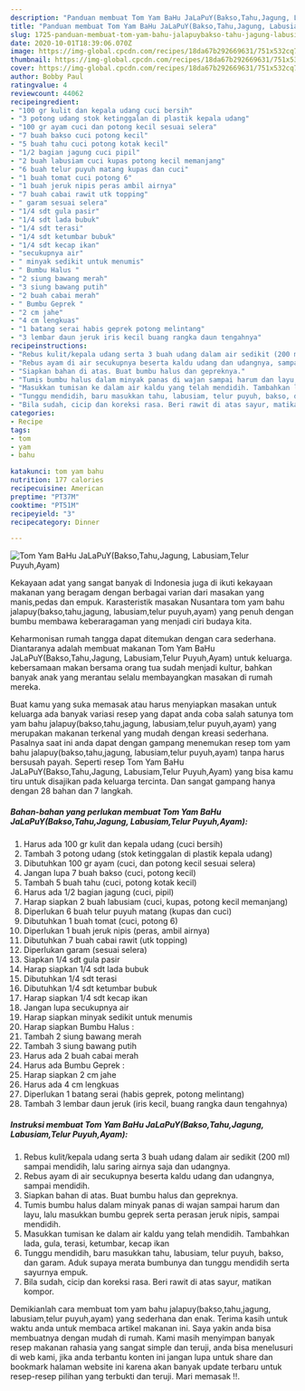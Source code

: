 ```yaml
---
description: "Panduan membuat Tom Yam BaHu JaLaPuY(Bakso,Tahu,Jagung, Labusiam,Telur Puyuh,Ayam) Cepat"
title: "Panduan membuat Tom Yam BaHu JaLaPuY(Bakso,Tahu,Jagung, Labusiam,Telur Puyuh,Ayam) Cepat"
slug: 1725-panduan-membuat-tom-yam-bahu-jalapuybakso-tahu-jagung-labusiam-telur-puyuh-ayam-cepat
date: 2020-10-01T18:39:06.070Z
image: https://img-global.cpcdn.com/recipes/18da67b292669631/751x532cq70/tom-yam-bahu-jalapuybaksotahujagung-labusiamtelur-puyuhayam-foto-resep-utama.jpg
thumbnail: https://img-global.cpcdn.com/recipes/18da67b292669631/751x532cq70/tom-yam-bahu-jalapuybaksotahujagung-labusiamtelur-puyuhayam-foto-resep-utama.jpg
cover: https://img-global.cpcdn.com/recipes/18da67b292669631/751x532cq70/tom-yam-bahu-jalapuybaksotahujagung-labusiamtelur-puyuhayam-foto-resep-utama.jpg
author: Bobby Paul
ratingvalue: 4
reviewcount: 44062
recipeingredient:
- "100 gr kulit dan kepala udang cuci bersih"
- "3 potong udang stok ketinggalan di plastik kepala udang"
- "100 gr ayam cuci dan potong kecil sesuai selera"
- "7 buah bakso cuci potong kecil"
- "5 buah tahu cuci potong kotak kecil"
- "1/2 bagian jagung cuci pipil"
- "2 buah labusiam cuci kupas potong kecil memanjang"
- "6 buah telur puyuh matang kupas dan cuci"
- "1 buah tomat cuci potong 6"
- "1 buah jeruk nipis peras ambil airnya"
- "7 buah cabai rawit utk topping"
- " garam sesuai selera"
- "1/4 sdt gula pasir"
- "1/4 sdt lada bubuk"
- "1/4 sdt terasi"
- "1/4 sdt ketumbar bubuk"
- "1/4 sdt kecap ikan"
- "secukupnya air"
- " minyak sedikit untuk menumis"
- " Bumbu Halus "
- "2 siung bawang merah"
- "3 siung bawang putih"
- "2 buah cabai merah"
- " Bumbu Geprek "
- "2 cm jahe"
- "4 cm lengkuas"
- "1 batang serai habis geprek potong melintang"
- "3 lembar daun jeruk iris kecil buang rangka daun tengahnya"
recipeinstructions:
- "Rebus kulit/kepala udang serta 3 buah udang dalam air sedikit (200 ml) sampai mendidih, lalu saring airnya saja dan udangnya."
- "Rebus ayam di air secukupnya beserta kaldu udang dan udangnya, sampai mendidih."
- "Siapkan bahan di atas. Buat bumbu halus dan gepreknya."
- "Tumis bumbu halus dalam minyak panas di wajan sampai harum dan layu, lalu masukkan bumbu geprek serta perasan jeruk nipis, sampai mendidih."
- "Masukkan tumisan ke dalam air kaldu yang telah mendidih. Tambahkan lada, gula, terasi, ketumbar, kecap ikan"
- "Tunggu mendidih, baru masukkan tahu, labusiam, telur puyuh, bakso, dan garam. Aduk supaya merata bumbunya dan tunggu mendidih serta sayurnya empuk."
- "Bila sudah, cicip dan koreksi rasa. Beri rawit di atas sayur, matikan kompor."
categories:
- Recipe
tags:
- tom
- yam
- bahu

katakunci: tom yam bahu 
nutrition: 177 calories
recipecuisine: American
preptime: "PT37M"
cooktime: "PT51M"
recipeyield: "3"
recipecategory: Dinner

---
```



![Tom Yam BaHu JaLaPuY(Bakso,Tahu,Jagung, Labusiam,Telur Puyuh,Ayam)](https://img-global.cpcdn.com/recipes/18da67b292669631/751x532cq70/tom-yam-bahu-jalapuybaksotahujagung-labusiamtelur-puyuhayam-foto-resep-utama.jpg)

Kekayaan adat yang sangat banyak di Indonesia juga di ikuti kekayaan makanan yang beragam dengan berbagai varian dari masakan yang manis,pedas dan empuk. Karasteristik masakan Nusantara tom yam bahu jalapuy(bakso,tahu,jagung, labusiam,telur puyuh,ayam) yang penuh dengan bumbu membawa keberaragaman yang menjadi ciri budaya kita.




Keharmonisan rumah tangga dapat ditemukan dengan cara sederhana. Diantaranya adalah membuat makanan Tom Yam BaHu JaLaPuY(Bakso,Tahu,Jagung, Labusiam,Telur Puyuh,Ayam) untuk keluarga. kebersamaan makan bersama orang tua sudah menjadi kultur, bahkan banyak anak yang merantau selalu membayangkan masakan di rumah mereka.

Buat kamu yang suka memasak atau harus menyiapkan masakan untuk keluarga ada banyak variasi resep yang dapat anda coba salah satunya tom yam bahu jalapuy(bakso,tahu,jagung, labusiam,telur puyuh,ayam) yang merupakan makanan terkenal yang mudah dengan kreasi sederhana. Pasalnya saat ini anda dapat dengan gampang menemukan resep tom yam bahu jalapuy(bakso,tahu,jagung, labusiam,telur puyuh,ayam) tanpa harus bersusah payah.
Seperti resep Tom Yam BaHu JaLaPuY(Bakso,Tahu,Jagung, Labusiam,Telur Puyuh,Ayam) yang bisa kamu tiru untuk disajikan pada keluarga tercinta. Dan sangat gampang hanya dengan 28 bahan dan 7 langkah.


<!--inarticleads1-->

##### Bahan-bahan yang perlukan membuat Tom Yam BaHu JaLaPuY(Bakso,Tahu,Jagung, Labusiam,Telur Puyuh,Ayam):

1. Harus ada 100 gr kulit dan kepala udang (cuci bersih)
1. Tambah 3 potong udang (stok ketinggalan di plastik kepala udang)
1. Dibutuhkan 100 gr ayam (cuci, dan potong kecil sesuai selera)
1. Jangan lupa 7 buah bakso (cuci, potong kecil)
1. Tambah 5 buah tahu (cuci, potong kotak kecil)
1. Harus ada 1/2 bagian jagung (cuci, pipil)
1. Harap siapkan 2 buah labusiam (cuci, kupas, potong kecil memanjang)
1. Diperlukan 6 buah telur puyuh matang (kupas dan cuci)
1. Dibutuhkan 1 buah tomat (cuci, potong 6)
1. Diperlukan 1 buah jeruk nipis (peras, ambil airnya)
1. Dibutuhkan 7 buah cabai rawit (utk topping)
1. Diperlukan  garam (sesuai selera)
1. Siapkan 1/4 sdt gula pasir
1. Harap siapkan 1/4 sdt lada bubuk
1. Dibutuhkan 1/4 sdt terasi
1. Dibutuhkan 1/4 sdt ketumbar bubuk
1. Harap siapkan 1/4 sdt kecap ikan
1. Jangan lupa secukupnya air
1. Harap siapkan  minyak sedikit untuk menumis
1. Harap siapkan  Bumbu Halus :
1. Tambah 2 siung bawang merah
1. Tambah 3 siung bawang putih
1. Harus ada 2 buah cabai merah
1. Harus ada  Bumbu Geprek :
1. Harap siapkan 2 cm jahe
1. Harus ada 4 cm lengkuas
1. Diperlukan 1 batang serai (habis geprek, potong melintang)
1. Tambah 3 lembar daun jeruk (iris kecil, buang rangka daun tengahnya)




<!--inarticleads2-->

##### Instruksi membuat  Tom Yam BaHu JaLaPuY(Bakso,Tahu,Jagung, Labusiam,Telur Puyuh,Ayam):

1. Rebus kulit/kepala udang serta 3 buah udang dalam air sedikit (200 ml) sampai mendidih, lalu saring airnya saja dan udangnya.
1. Rebus ayam di air secukupnya beserta kaldu udang dan udangnya, sampai mendidih.
1. Siapkan bahan di atas. Buat bumbu halus dan gepreknya.
1. Tumis bumbu halus dalam minyak panas di wajan sampai harum dan layu, lalu masukkan bumbu geprek serta perasan jeruk nipis, sampai mendidih.
1. Masukkan tumisan ke dalam air kaldu yang telah mendidih. Tambahkan lada, gula, terasi, ketumbar, kecap ikan
1. Tunggu mendidih, baru masukkan tahu, labusiam, telur puyuh, bakso, dan garam. Aduk supaya merata bumbunya dan tunggu mendidih serta sayurnya empuk.
1. Bila sudah, cicip dan koreksi rasa. Beri rawit di atas sayur, matikan kompor.




Demikianlah cara membuat tom yam bahu jalapuy(bakso,tahu,jagung, labusiam,telur puyuh,ayam) yang sederhana dan enak. Terima kasih untuk waktu anda untuk membaca artikel makanan ini. Saya yakin anda bisa membuatnya dengan mudah di rumah. Kami masih menyimpan banyak resep makanan rahasia yang sangat simple dan teruji, anda bisa menelusuri di web kami, jika anda terbantu konten ini jangan lupa untuk share dan bookmark halaman website ini karena akan banyak update terbaru untuk resep-resep pilihan yang terbukti dan teruji. Mari memasak !!. 
